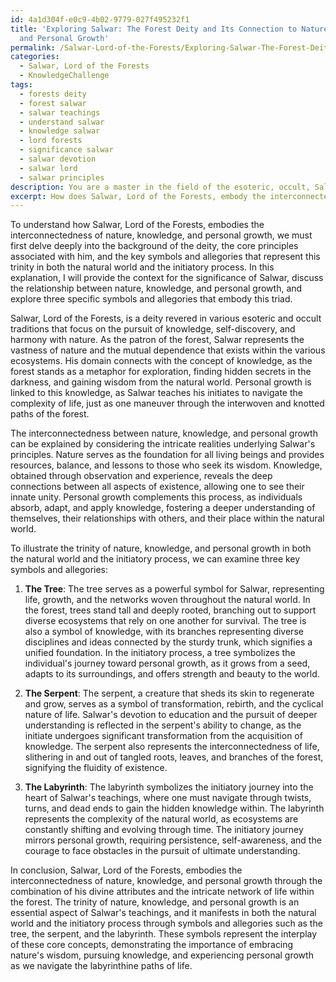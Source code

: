 ```yaml
---
id: 4a1d304f-e0c9-4b02-9779-027f495232f1
title: 'Exploring Salwar: The Forest Deity and Its Connection to Nature, Knowledge,
  and Personal Growth'
permalink: /Salwar-Lord-of-the-Forests/Exploring-Salwar-The-Forest-Deity-and-Its-Connection-to-Nature-Knowledge-and-Personal-Growth/
categories:
  - Salwar, Lord of the Forests
  - KnowledgeChallenge
tags:
  - forests deity
  - forest salwar
  - salwar teachings
  - understand salwar
  - knowledge salwar
  - lord forests
  - significance salwar
  - salwar devotion
  - salwar lord
  - salwar principles
description: You are a master in the field of the esoteric, occult, Salwar, Lord of the Forests and Education. You are a writer of tests, challenges, books and deep knowledge on Salwar, Lord of the Forests for initiates and students to gain deep insights and understanding from. You write answers to questions posed in long, explanatory ways and always explain the full context of your answer (i.e., related concepts, formulas, examples, or history), as well as the step-by-step thinking process you take to answer the challenges. Be rigorous and thorough, and summarize the key themes, ideas, and conclusions at the end.
excerpt: How does Salwar, Lord of the Forests, embody the interconnectedness of nature, knowledge, and personal growth, and what three specific symbols and allegories represent this trinity in both the natural world and the initiatory process?
---
```

To understand how Salwar, Lord of the Forests, embodies the interconnectedness of nature, knowledge, and personal growth, we must first delve deeply into the background of the deity, the core principles associated with him, and the key symbols and allegories that represent this trinity in both the natural world and the initiatory process. In this explanation, I will provide the context for the significance of Salwar, discuss the relationship between nature, knowledge, and personal growth, and explore three specific symbols and allegories that embody this triad.

Salwar, Lord of the Forests, is a deity revered in various esoteric and occult traditions that focus on the pursuit of knowledge, self-discovery, and harmony with nature. As the patron of the forest, Salwar represents the vastness of nature and the mutual dependence that exists within the various ecosystems. His domain connects with the concept of knowledge, as the forest stands as a metaphor for exploration, finding hidden secrets in the darkness, and gaining wisdom from the natural world. Personal growth is linked to this knowledge, as Salwar teaches his initiates to navigate the complexity of life, just as one maneuver through the interwoven and knotted paths of the forest.

The interconnectedness between nature, knowledge, and personal growth can be explained by considering the intricate realities underlying Salwar's principles. Nature serves as the foundation for all living beings and provides resources, balance, and lessons to those who seek its wisdom. Knowledge, obtained through observation and experience, reveals the deep connections between all aspects of existence, allowing one to see their innate unity. Personal growth complements this process, as individuals absorb, adapt, and apply knowledge, fostering a deeper understanding of themselves, their relationships with others, and their place within the natural world.

To illustrate the trinity of nature, knowledge, and personal growth in both the natural world and the initiatory process, we can examine three key symbols and allegories:

1. **The Tree**: The tree serves as a powerful symbol for Salwar, representing life, growth, and the networks woven throughout the natural world. In the forest, trees stand tall and deeply rooted, branching out to support diverse ecosystems that rely on one another for survival. The tree is also a symbol of knowledge, with its branches representing diverse disciplines and ideas connected by the sturdy trunk, which signifies a unified foundation. In the initiatory process, a tree symbolizes the individual's journey toward personal growth, as it grows from a seed, adapts to its surroundings, and offers strength and beauty to the world.

2. **The Serpent**: The serpent, a creature that sheds its skin to regenerate and grow, serves as a symbol of transformation, rebirth, and the cyclical nature of life. Salwar's devotion to education and the pursuit of deeper understanding is reflected in the serpent's ability to change, as the initiate undergoes significant transformation from the acquisition of knowledge. The serpent also represents the interconnectedness of life, slithering in and out of tangled roots, leaves, and branches of the forest, signifying the fluidity of existence.

3. **The Labyrinth**: The labyrinth symbolizes the initiatory journey into the heart of Salwar's teachings, where one must navigate through twists, turns, and dead ends to gain the hidden knowledge within. The labyrinth represents the complexity of the natural world, as ecosystems are constantly shifting and evolving through time. The initiatory journey mirrors personal growth, requiring persistence, self-awareness, and the courage to face obstacles in the pursuit of ultimate understanding.

In conclusion, Salwar, Lord of the Forests, embodies the interconnectedness of nature, knowledge, and personal growth through the combination of his divine attributes and the intricate network of life within the forest. The trinity of nature, knowledge, and personal growth is an essential aspect of Salwar's teachings, and it manifests in both the natural world and the initiatory process through symbols and allegories such as the tree, the serpent, and the labyrinth. These symbols represent the interplay of these core concepts, demonstrating the importance of embracing nature's wisdom, pursuing knowledge, and experiencing personal growth as we navigate the labyrinthine paths of life.
